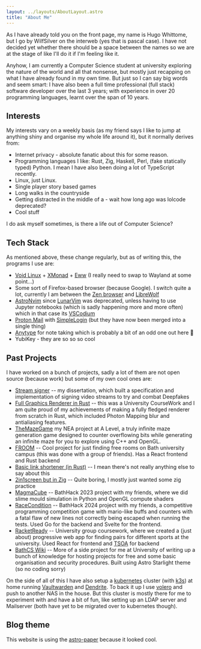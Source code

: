 ```yaml
---
layout: ../layouts/AboutLayout.astro
title: "About Me"
---
```


As I have already told you on the front page, my name is Hugo Whittome, but I go by WilfSilver on the interweb (yes that
is pascal case). I have not decided yet whether there should be a space between
the names so we are at the stage of like I'll do it if I'm feeling like it.

Anyhow, I am currently a Computer Science student at university exploring the
nature of the world and all that nonsense, but mostly just recapping on what I
have already found in my own time. But just so I can say big words and seem
smart: I have also been a full time professional (full stack) software
developer over the last 3 years; with experience in over 20 programming languages, learnt over the span of
10 years.

## Interests

My interests vary on a weekly basis (as my friend says I like to jump at
anything shiny and organise my whole life around it), but it normally derives
from:

- Internet privacy - absolute fanatic about this for some reason.
- Programming languages I like: Rust, Zig, Haskell, Perl, (fake statically typed)
  Python. I mean I have also been doing a lot of TypeScript recently.
- Linux, just Linux.
- Single player story based games
- Long walks in the countryside
- Getting distracted in the middle of a - wait how long ago was lolcode
  deprecated?
- Cool stuff

I do ask myself sometimes, is there a life out of Computer Science?

## Tech Stack

As mentioned above, these change regularly, but as of writing this, the
programs I use are:

- [Void Linux](https://voidlinux.org/) + [XMonad](https://xmonad.org/) +
  [Eww](https://github.com/elkowar/eww) (I really need to swap to Wayland at some point...)
- Some sort of Firefox-based browser (because Google). I switch quite a lot, currently I am between the [Zen browser](https://zen-browser.app/) and [LibreWolf](https://librewolf.net/)
- [AstroNvim](https://astronvim.com/) since [LunarVim](https://www.lunarvim.org/) was deprecated, unless having to use Jupyter notebooks
  (which is sadly happening more and more often) which in that case its
  [VSCodium](https://vscodium.com/)
- [Proton Mail](https://proton.me/mail) with [SimpleLogin](https://simplelogin.io/) (but they have now been merged into a single thing)
- [Anytype](https://anytype.io/) for note taking which is probably a bit of an odd one out here 🤷
- YubiKey - they are so so so cool

## Past Projects

I have worked on a bunch of projects, sadly a lot of them are not open source (because work) but some of my own cool ones are:

- [Stream signer](https://github.com/WilfSilver/stream-signer) -- my dissertation, which built a specification and implementation of signing video streams to try and combat Deepfakes
- [Full Graphics Renderer in Rust](https://gitlab.com/WilfSilver/graphics-cw) -- this was a University CourseWork and I am quite proud of my achievements of making a fully fledged renderer from scratch in Rust, which included Photon Mapping blur and antialiasing features.
- [TheMazeGame](https://github.com/WilfSilver/TheMazeGame) my NEA project at A Level, a truly infinite maze generation game designed to counter overflowing bits while generating an infinite maze for you to explore using C++ and OpenGL.
- [FROOM](https://froom.bathcs.com) -- Cool project for just finding free rooms on Bath university campus (this was done with a group of friends). Has a React frontend and Rust backend
- [Basic link shortener (in Rust)](https://github.com/WilfSilver/link_shortener) -- I mean there's not really anything else to say about this
- [2in1screen but in Zig](https://github.com/WilfSilver/2in1screen) -- Quite boring, I mostly just wanted some zig practice
- [MagmaCube](https://github.com/WilfSilver/magma_cube) -- BathHack 2023 project with my friends, where we did slime mould simulation in Python and OpenGL compute shaders
- [RaceCondition](https://github.com/Please-Change) -- BathHack 2024 project with my friends, a competitive programming competition game with mario-like buffs and counters with a fatal flaw of new lines not correctly being escaped when running the tests. Used Go for the backend and Svelte for the frontend.
- [RacketReady](https://github.com/ESP-Number-One/RacketReady) -- University group coursework, where we created a (just about) progressive web app for finding pairs for different sports at the university. Used React for frontend and [TSOA](https://github.com/lukeautry/tsoa) for backend
- [BathCS Wiki](https://wiki.bathcs.com/) -- More of a side project for me at University of writing up a bunch of knowledge for hosting projects for free and some basic organisation and security procedures. Built using Astro Starlight theme (so no coding sorry)

On the side of all of this I have also setup a [kubernetes](https://kubernetes.io/) cluster (with [k3s](https://k3s.io/)) at home running
[Vaultwarden](https://github.com/dani-garcia/vaultwarden) and [Dendrite](https://github.com/matrix-org/dendrite). To back
it up I use [volero](https://velero.io/) and push to another NAS in the house. But this cluster is mostly there for me to experiment with and have a bit of fun, like setting up an LDAP server and Mailserver (both have yet to be migrated over to kubernetes though).

## Blog theme

This website is using the [astro-paper](https://github.com/satnaing/astro-paper)
because it looked cool.
